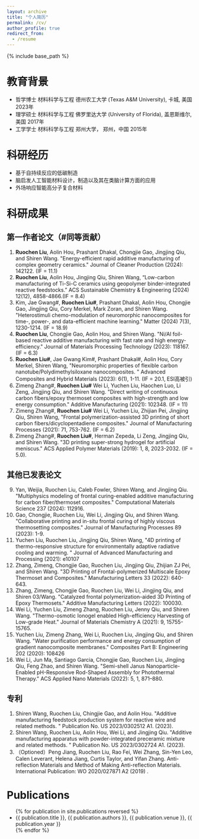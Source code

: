 ```yaml
---
layout: archive
title: "个人简历"
permalink: /cv/
author_profile: true
redirect_from:
  - /resume
---
```


{% include base_path %}
<!-- [下载我的简历](/files/2024-4-14刘若晨简历-full.doc)-->

教育背景
======
* 哲学博士 材料科学与工程 德州农工大学 (Texas A&M University), 卡城, 美国 2023年
* 理学硕士 材料科学与工程 佛罗里达大学 (University of Florida), 盖恩斯维尔, 美国 2017年
* 工学学士 材料科学与工程 郑州大学， 郑州，中国 2015年

科研经历 
======
* 基于自持续反应的低碳制造 
* 脑启发人工智能材料设计，制造以及其在类脑计算方面的应用
* 外场响应智能高分子复合材料
  

  
科研成果
======
第一作者论文（#同等贡献）
------
1.	**Ruochen Liu**, Aolin Hou, Prashant Dhakal, Chongjie Gao, Jingjing Qiu, and Shiren Wang. "Energy-efficient rapid additive manufacturing of complex geometry ceramics." Journal of Cleaner Production (2024): 142122. (IF = 11.1)
2.	**Ruochen Liu**, Aolin Hou, Jingjing Qiu, Shiren Wang, “Low-carbon manufacturing of Ti-Si-C ceramics using geopolymer binder-integrated reactive feedstocks.” ACS Sustainable Chemistry & Engineering (2024) 12(12), 4858-4866.(IF = 8.4)
3.	Kim, Jae Gwang#, **Ruochen Liu#**, Prashant Dhakal, Aolin Hou, Chongjie Gao, Jingjing Qiu, Cory Merkel, Mark Zoran, and Shiren Wang. "Heterostimuli chemo-modulation of neuromorphic nanocomposites for time-, power-, and data-efficient machine learning." Matter (2024) 7(3), 1230-1214. (IF = 18.9)
4.	**Ruochen Liu**, Chongjie Gao, Aolin Hou, and Shiren Wang. "Ni/Al foil-based reactive additive manufacturing with fast rate and high energy-efficiency." Journal of Materials Processing Technology (2023): 118167. (IF = 6.3)
5.	**Ruochen Liu#**, Jae Gwang Kim#, Prashant Dhakal#, Aolin Hou, Cory Merkel, Shiren Wang, "Neuromorphic properties of flexible carbon nanotube/Polydimethylsiloxane nanocomposites. " Advanced Composites and Hybrid Materials (2023): 6(1), 1-11. (IF = 20.1, ESI高被引)
6.	Zimeng Zhang#, **Ruochen Liu#** Wei Li, Yuchen Liu, Haochen Luo, Li Zeng, Jingjing Qiu, and Shiren Wang. "Direct writing of continuous carbon fibers/epoxy thermoset composites with high-strength and low energy consumption." Additive Manufacturing (2021): 102348. (IF = 11)
7.	Zimeng Zhang#, **Ruochen Liu#** Wei Li, Yuchen Liu, Zhijian Pei, Jingjing Qiu, Shiren Wang, "Frontal polymerization-assisted 3D printing of short carbon fibers/dicyclopentadiene composites." Journal of Manufacturing Processes (2021): 71, 753-762. (IF = 6.2)
8.	Zimeng Zhang#, **Ruochen Liu#**, Herman Zepeda, Li Zeng, Jingjing Qiu, and Shiren Wang. "3D printing super-strong hydrogel for artificial meniscus." ACS Applied Polymer Materials (2019): 1, 8, 2023-2032. (IF = 5.0).
  
其他已发表论文
------
9.	Yan, Weijia, Ruochen Liu, Caleb Fowler, Shiren Wang, and Jingjing Qiu. "Multiphysics modeling of frontal curing-enabled additive manufacturing for carbon fiber/thermoset composites." Computational Materials Science 237 (2024): 112916.
10.	Gao, Chongjie, Ruochen Liu, Wei Li, Jingjing Qiu, and Shiren Wang. "Collaborative printing and in-situ frontal curing of highly viscous thermosetting composites." Journal of Manufacturing Processes 89 (2023): 1-9.
11.	Yuchen Liu, Ruochen Liu, Jingjing Qiu, Shiren Wang, "4D printing of thermo-responsive structure for environmentally adaptive radiative cooling and warming. " Journal of Advanced Manufacturing and Processing (2021): e10107
12.	Zhang, Zimeng, Chongjie Gao, Ruochen Liu, Jingjing Qiu, Zhijian ZJ Pei, and Shiren Wang. "3D Printing of Frontal-polymerized Multiscale Epoxy Thermoset and Composites." Manufacturing Letters 33 (2022): 640-643.
13.	Zhang, Zimeng, Chongjie Gao, Ruochen Liu, Wei Li, Jingjing Qiu, and Shiren 03/Wang. "Catalyzed frontal polymerization-aided 3D Printing of Epoxy Thermosets." Additive Manufacturing Letters (2022): 100030.
14.	Wei Li, Yuchen Liu, Zimeng Zhang, Ruochen Liu, Jenny Qiu, and Shiren Wang. "Thermo-osmotic Ionogel enabled High-efficiency Harvesting of Low-grade Heat." Journal of Materials Chemistry A (2021): 9, 15755-15765.
15.	Yuchen Liu, Zimeng Zhang, Wei Li, Ruochen Liu, Jingjing Qiu, and Shiren Wang. "Water purification performance and energy consumption of gradient nanocomposite membranes." Composites Part B: Engineering 202 (2020): 108426
16.	Wei Li, Jun Ma, Santiago Garcia, Chongjie Gao, Ruochen Liu, Jingjing Qiu, Feng Zhao, and Shiren Wang. "Semi-shell Janus Nanoparticle-Enabled pH-Responsive Rod-Shaped Assembly for Photothermal Therapy." ACS Applied Nano Materials (2022): 5, 1, 871–880.

专利 
------
1.	Shiren Wang, Ruochen Liu, Chingjie Gao, and Aolin Hou. "Additive manufacturing feedstock production system for reactive wire and related methods. " Publication No. US 2023/0302512 A1. (2023). 
2.	Shiren Wang, Ruochen Liu, Aolin Hou, Wei Li, and Jingjing Qiu. "Additive manufacturing apparatus with powder-integrated preceramic mixture and related methods. " Publication No. US 2023/0302724 A1. (2023). 
3.	（Optioned）Peng Jiang, Ruochen Liu, Rao Fei, Wei Zhang, Sin-Yen Leo, Calen Leverant, Helena Jiang, Curtis Taylor, and Yifan Zhang. Anti-reflection Materials and Method of Making Anti-reflection Materials. International Publication: WO 2020/027871 A2 (2019) .

<!-- 学术会议及演讲
======
1.	Shiren Wang, Jae Kim, Ruochen Liu, Jingjing Qiu. Photoactive Nanocomposites-emulated Neuromorphic Intelligence. TMS Annual Meeting & Exhibition. 2024.
2.	Ruochen Liu, Jingjing Qiu, Shiren Wang. Low Carbon Manufacturing of Multifunctional Ceramics. IMECE 2023. 
3.	Ruochen Liu. Energy Efficient Additive Manufacturing of Epoxy Thermosets and Composites. ACS Energy and Fuels Division, Invited talk, Jan 2022
4.	Ruochen Liu, Zimeng Zhang, Shiren Wang. Frontal Curing-assisted 3D Printing of Continuous Carbon Fiber/Epoxy Thermoset Composites. SES Annual Technical Meeting, Oct 2022

获奖及学术兼职
======
1.	持续创新奖, 佛罗里达大学科技成果转化办公室                                                       2023
2.	优越奖, 能源与燃料分部，美国化学会（ACS）                                                       2022
3.	REU德州农工大学受聘顾问, 美国国家自然科学基金会 (NSF)                                            2019
4.	MSEN奖学金，德州农工大学材料科学与工程学院                                                  2018-2019
5.	成就奖学金，佛罗里达大学工学院                                                                            2016
学术兼职: Journal of Neuromorphic Intelligence副主编； The ACS Symposium Series ACS eBooks, Scientific Report审稿人

工作经历及其他
======
*	XAYAV, 盖恩斯维尔, 美国                                                                       05/ 2016-03/ 2017
研发工程师 (实习)
*	北京航空材料研究院, 北京, 中国                                                                  06/2015-12/2015 
研究助理 （实习）, 制备并表征高能球磨制备碳/热固数树脂复合材料
*	中喀（喀麦隆）文化交流项目组委会副主席， 雅温得， 喀麦隆                                                     2012
*	北京市三好学生                                                                                           

项目经历
======
* 骨干成员: 
  * National Science Foundation, Localized Frontal Curing-Assisted 3D Printing of Thermosetting Polymers. Award number 1934120（56万美元）.
  * NSF, Decision-making, and Development of A 3D Printing-based Meniscus Transplantation System. Award No.1634858 (35万美元) -->

Publications
======
  <ul>{% for publication in site.publications reversed %}
    <li>{{ publication.title }}, {{ publication.authors }}, {{ publication.venue }}, {{ publication.year }}</li>
  {% endfor %}</ul>
  
<!-- Talks
======
  <ul>{% for post in site.talks reversed %}
    {% include archive-single-talk-cv.html  %}
  {% endfor %}</ul>
  
Teaching
======
  <ul>{% for post in site.teaching reversed %}
    {% include archive-single-cv.html %}
  {% endfor %}</ul>
  
Service and leadership
======
* Currently signed in to 43 different slack teams -->
